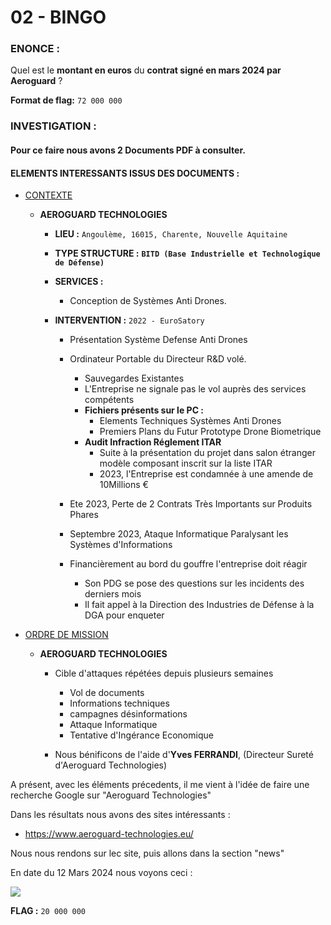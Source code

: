 
# 02 - BINGO

### ENONCE :

Quel est le **montant en euros** du **contrat signé en mars 2024 par Aeroguard** ? 

**Format de flag:** `72 000 000` 

### INVESTIGATION :

#### Pour ce faire nous avons 2 Documents PDF à consulter.

#### ELEMENTS INTERESSANTS ISSUS DES DOCUMENTS :

- [CONTEXTE](./../documents/01_la_mission/contexte.pdf)

  - **AEROGUARD TECHNOLOGIES**
    - **LIEU :** `Angoulème, 16015, Charente, Nouvelle Aquitaine`

    - **TYPE STRUCTURE :** **`BITD (Base Industrielle et Technologique de Défense)`**

    - **SERVICES :**
      - Conception de Systèmes Anti Drones.

    - **INTERVENTION :** `2022 - EuroSatory`
      - Présentation Système Defense Anti Drones
      - Ordinateur Portable du Directeur R&D volé.
        - Sauvegardes Existantes
        - L'Entreprise ne signale pas le vol auprès des services compétents
        - **Fichiers présents sur le PC :**
          - Elements Techniques Systèmes Anti Drones
          - Premiers Plans du Futur Prototype Drone Biometrique
        - **Audit Infraction Réglement ITAR**
          - Suite à la présentation du projet dans salon étranger modèle composant inscrit sur la liste ITAR
          - 2023, l'Entreprise est condamnée à une amende de 10Millions €  

      - Ete 2023, Perte de 2 Contrats Très Importants sur Produits Phares
      - Septembre 2023, Ataque Informatique Paralysant les Systèmes d'Informations
      - Financièrement au bord du gouffre l'entreprise doit réagir
        - Son PDG se pose des questions sur les incidents des derniers mois
        - Il fait appel à la Direction des Industries de Défense à la DGA pour enqueter    

- [ORDRE DE MISSION](./../01_la_mission/assets/documents/ORDRE_DE_MISSION.pdf)

  - **AEROGUARD TECHNOLOGIES**
    - Cible d'attaques répétées depuis plusieurs semaines
      - Vol de documents
      - Informations techniques
      - campagnes désinformations
      - Attaque Informatique
      - Tentative d'Ingérance Economique

    - Nous bénificons de l'aide d'**Yves FERRANDI**, (Directeur Sureté d'Aeroguard Technologies)


A présent, avec les éléments précedents, il me vient à l'idée de faire une recherche Google sur "Aeroguard Technologies"

Dans les résultats nous avons des sites intéressants :

- https://www.aeroguard-technologies.eu/

Nous nous rendons sur lec site, puis allons dans la section "news"

En date du 12 Mars 2024 nous voyons ceci :

![](./assets/images/Screenshot%202024-11-15%20at%2001-24-57%20News%20–%20Aeroguard%20Technologies.png)

**FLAG :** `20 000 000`